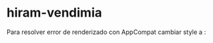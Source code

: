 # hiram-vendimia
Para resolver error de renderizado con AppCompat cambiar style a : 
<style name="AppTheme" parent="Base.Theme.AppCompat.Light.DarkActionBar"> </style>
